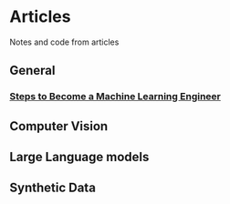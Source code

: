 # Articles
Notes and code from articles

## General

### [Steps to Become a Machine Learning Engineer](https://medium.com/cometheartbeat/7-steps-to-become-a-machine-learning-engineer-698cba0bc43c)

## Computer Vision


## Large Language models


## Synthetic Data
